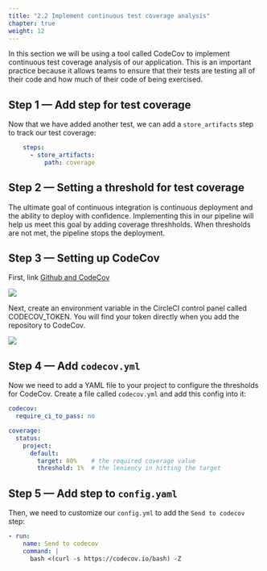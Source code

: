 ```yaml
---
title: "2.2 Implement continuous test coverage analysis"
chapter: true
weight: 12
---
```


In this section we will be using a tool called CodeCov to implement continuous test coverage analysis of our application. This is an important practice because it allows teams to ensure that their tests are testing all of their code and how much of their code of being exercised. 

## Step 1 &mdash; Add step for test coverage

Now that we have added another test, we can add a `store_artifacts` step to track our test coverage:

```YAML
    steps:
      - store_artifacts:
          path: coverage
```

## Step 2 &mdash; Setting a threshold for test coverage

The ultimate goal of continuous integration is continuous deployment and the ability to deploy with confidence. Implementing this in our pipeline will help us meet this goal by adding coverage threshholds. When thresholds are not met, the pipeline stops the deployment.

## Step 3 &mdash; Setting up CodeCov

First, link [Github and CodeCov](https://codecov.io/gh)

![](https://res.cloudinary.com/practicaldev/image/fetch/s--OLqX5Cx6--/c_limit%2Cf_auto%2Cfl_progressive%2Cq_auto%2Cw_880/https://cdn-images-1.medium.com/max/5424/1%2ACRJK8E1Vxa4ZaApgLbZI0w.png)

Next, create an environment variable in the CircleCI control panel called CODECOV_TOKEN. You will find your token directly when you add the repository to CodeCov.

![](https://res.cloudinary.com/practicaldev/image/fetch/s--3K3VQSMY--/c_limit%2Cf_auto%2Cfl_progressive%2Cq_auto%2Cw_880/https://cdn-images-1.medium.com/max/4096/1%2Awc9DhJlo4GVU0FmGCFY6pQ.png)

## Step 4 &mdash; Add `codecov.yml`

Now we need to add a YAML file to your project to configure the thresholds for CodeCov. Create a file called `codecov.yml` and add this config into it:

```YAML
codecov:
  require_ci_to_pass: no

coverage:
  status:
    project:
      default:
        target: 80%    # the required coverage value
        threshold: 1%  # the leniency in hitting the target
```

## Step 5 &mdash; Add step to `config.yaml`

Then, we need to customize our `config.yml` to add the `Send to codecov` step:

```YAML
- run:
    name: Send to codecov
    command: |
      bash <(curl -s https://codecov.io/bash) -Z
```